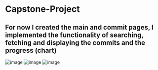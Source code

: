 # Capstone-Project

## For now I created the main and commit pages, I implemented the functionality of searching, fetching and displaying the commits and the progress (chart)

![image](https://github.com/user-attachments/assets/f7a2026d-2a4c-4445-a9a2-177f25bf2778)
![image](https://github.com/user-attachments/assets/1e429198-1219-4803-8f04-58fb4aa01896)
![image](https://github.com/user-attachments/assets/6df9403a-bfe9-4f8c-b35b-eb6f6f486688)
